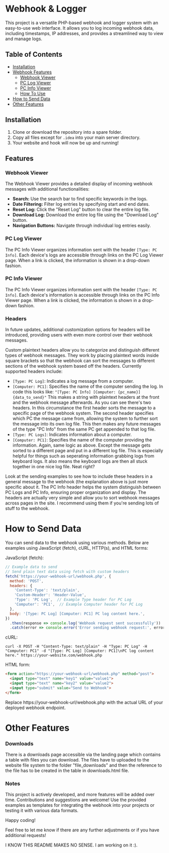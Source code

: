 # Webhook & Logger

This project is a versatile PHP-based webhook and logger system with an easy-to-use web interface. It allows you to log incoming webhook data, including timestamps, IP addresses, and provides a streamlined way to view and manage logs.

## Table of Contents
- [Installation](#installation)
- [Webhook Features](#features)
    - [Webhook Viewer](#webhook-viewer)
    - [PC Log Viewer](#pc-log-viewer)
    - [PC Info Viewer](#pc-info-viewer)
    - [How To Use](#how-to-use)
- [How to Send Data](#how-to-send-data)
- [Other Features](#other-features)

## Installation
1. Clone or download the repository into a spare folder.
2. Copy all files except for `.idea` into your main server directory.
3. Your website and hook will now be up and running!

## Features

### Webhook Viewer
The Webhook Viewer provides a detailed display of incoming webhook messages with additional functionalities:

- **Search:** Use the search bar to find specific keywords in the logs.
- **Date Filtering:** Filter log entries by specifying start and end dates.
- **Reset Log:** Click the "Reset Log" button to clear the entire log file.
- **Download Log:** Download the entire log file using the "Download Log" button.
- **Navigation Buttons:** Navigate through individual log entries easily.

### PC Log Viewer
The PC Info Viewer organizes information sent with the header `[Type: PC Info]`. Each device's logs are accessible through links on the PC Log Viewer page. When a link is clicked, the information is shown in a drop-down fashion.

### PC Info Viewer
The PC Info Viewer organizes information sent with the header `[Type: PC Info]`. Each device's information is accessible through links on the PC Info Viewer page.  When a link is clicked, the information is shown in a drop-down fashion.



### Headers
In future updates, additional customization options for headers will be introduced, providing users with even more control over their webhook messages.

Custom plaintext headers allow you to categorize and distinguish different types of webhook messages. They work by placing plaintext words inside square brackets so that the webhook can sort the messages to different sections of the webhook system based off the headers. Currently supported headers include:
- `[Type: PC Log]`: Indicates a log message from a computer.
- `[Computer: PC1]`: Specifies the name of the computer sending the log.
  In code this looks like: `"[Type: PC Info] [Computer: {pc_name}] {data_to_send}"` This makes a string with plaintext headers at the front and the webhook message afterwards. As you can see there's two headers. In this circumstance the first header sorts the message to a specific page of the webhook system. The second header specifies which PC the message came from, allowing the system to further sort the message into its own log file. This then makes any future messages of the type "PC Info" from the same PC get appended to that log file.
- `[Type: PC Logs]`: Indicates information about a computer.
- `[Computer: PC1]`: Specifies the name of the computer providing the information.
  Again, same logic as above. Except the message gets sorted to a different page and put in a different log file. This is especially helpful for things such as seperating information grabbing logs from keyboard logs. It also means the keyboard logs are then all stuck together in one nice log file. Neat right?

Look at the sending examples to see how to include these headers in a general message to the webhook (the explanation above is just more specific about it. The PC Info header helps the system distinguish between PC Logs and PC Info, ensuring proper organization and display.
The headers are actually very simple and allow you to sort webhook messages across pages in the site. I recommend using them if you're sending lots of stuff to the webhook.

# How to Send Data

You can send data to the webhook using various methods. Below are examples using JavaScript (fetch), cURL, HTTP(s), and HTML forms:

JavaScript (fetch):

```javascript
// Example data to send
// Send plain text data using fetch with custom headers
fetch('https://your-webhook-url/webhook.php', {
  method: 'POST',
  headers: {
    'Content-Type': 'text/plain',
    'Custom-Header': 'Header-Value',
    'Type': 'PC Log',  // Example Type header for PC Log
    'Computer': 'PC1',  // Example Computer header for PC Log
  },
  body: '[Type: PC Log] [Computer: PC1] PC log content here.',
})
  .then(response => console.log('Webhook request sent successfully'))
  .catch(error => console.error('Error sending webhook request:', error));
```

cURL:
```
curl -X POST -H "Content-Type: text/plain" -H "Type: PC Log" -H "Computer: PC1" -d "[Type: PC Log] [Computer: PC1]\nPC log content here." https://your-website.com/webhook.php
```
HTML form:
```html
<form action="https://your-webhook-url/webhook.php" method="post">
  <input type="text" name="key1" value="value1">
  <input type="text" name="key2" value="value2">
  <input type="submit" value="Send to Webhook">
</form>
```

Replace https://your-webhook-url/webhook.php with the actual URL of your deployed webhook endpoint.


# Other Features

### Downloads
There is a downloads page accessible via the landing page which contains a table with files you can download. The files have to uploaded to the website file system to the folder "file_downloads" and then the reference to the file has to be created in the table in downloads.html file.

### Notes

This project is actively developed, and more features will be added over time. Contributions and suggestions are welcome! Use the provided examples as templates for integrating the webhook into your projects or testing it with various data formats.

Happy coding!

Feel free to let me know if there are any further adjustments or if you have additional requests!

I KNOW THIS README MAKES NO SENSE. I am working on it :).
